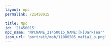 ```yaml
---
layout: npc
permalink: /21450015

title: Npc
id: '21450015'
npc_name: 'NPCNAME_21450015_NAME:[F]DarkTear'
icon_url: 'portrait/mob/11000505_mafia1_p.png'
---
```

